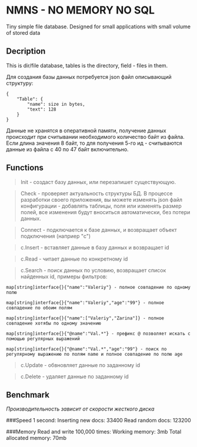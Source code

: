 # NMNS - NO MEMORY NO SQL

Tiny simple file database. Designed for small applications with small volume of stored data

## Decription
This is dir/file database, tables is the directory, field - files in them.

Для создания базы данных потребуется json файл описывающий структуру: 

	{
		"Table": {
			"name": size in bytes,
			"text": 128
		}
	}

Данные не хранятся в оперативной памяти, получение данных происходит при считывании необходимого количество байт из файла. Если длина значения 8 байт, то для получения 5-го ид - считываются данные из файла с 40 по 47 байт включительно.


## Functions

> Init - создаст базу данных, или перезапишет существующую.

> Check - проверяет актуальность структуры БД. В процессе разработки своего приложения, вы можете изменять json файл конфигурации - добавлять таблицы, поля или изменять размер полей, все изменения будут вноситься автоматически, без потери данных. 

> Connect - подключается к базе данных, и возвращает объект подключения (наприер "c")

> c.Insert - вставляет данные в базу данных и возвращает id

> c.Read - читает данные по конкретному id

> c.Search - поиск данных по условию, возвращает список найденных id, примеры фильтров:
	
	map[string]interface{}{"name":"Valeriy"} - полное совпадение по одному полю

	map[string]interface{}{"name":"Valeriy","age":"99"} - полное совпадение по обоим полям

	map[string]interface{}{"name":["Valeriy","Zarina"]} - полное совпадение хотябы по одному значению

	map[string]interface{}{"@name":"Val.*"} - префикс @ позволяет искать с помощью регулярных выражений 

	map[string]interface{}{"@name":"Val.*","age":"99"} - поиск по регулярному выражению по полям name и полное совпадение по полю age

> c.Update - обвновляет данные по заданному id

> c.Delete - удаляет данные по заданному id

## Benchmark

*Производительность  зависит от скорости жесткого диска*

###Speed
	1 second:
		Inserting new docs: 33400
		Read random docs: 123200

###Memory
	Read and write 100,000 times:
		Working memory: 3mb
		Total allocated memory: 70mb
